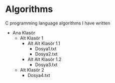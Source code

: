 # Algorithms
C programming language algorithms I have written
- Ana Klasör
  - Alt Klasör 1
    - Alt Alt Klasör 1.1
      - Dosya1.txt
      - Dosya2.txt
    - Alt Alt Klasör 1.2
      - Dosya3.txt
  - Alt Klasör 2
    - Dosya4.txt

